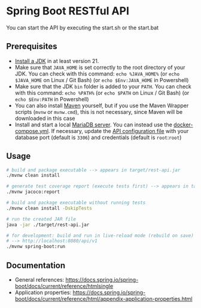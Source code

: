 # Spring Boot RESTful API

You can start the API by executing the start.sh or the start.bat

## Prerequisites

- [Install a JDK](https://www.oracle.com/de/java/technologies/downloads/) in at least version 21.
- Make sure that `JAVA_HOME` is set correctly to the root directory of your JDK. You can check with this command: `echo %JAVA_HOME%` (or `echo $JAVA_HOME` on Linux / Git Bash) (or `echo $Env:JAVA_HOME` in Powershell)
- Make sure that the JDK `bin` folder is added to your `PATH`. You can check with this command: `echo %PATH%` (or `echo $PATH` on Linux / Git Bash) (or `echo $Env:PATH` in Powershell)
- You can also install [Maven](https://maven.apache.org/) yourself, but if you use the Maven Wrapper scripts (`mvnw` or `mvnw.cmd`), this is not necessary, since Maven will be downloaded in this case
- Install and start a local [MariaDB server](https://mariadb.org/download/). You can instead use the [docker-compose.yml](../docker-compose.yml). If necessary, update the [API configuration file](src/main/resources/application.properties) with your database port (default is `3306`) and credentials (default is `root`:`root`)

## Usage

```bash
# build and package executable --> appears in target/rest-api.jar
./mvnw clean install

# generate test coverage report (execute tests first) --> appears in target/site/jacoco/index.html
./mvnw jacoco:report

# build and package executable without running tests
./mvnw clean install -DskipTests

# run the created JAR file
java -jar ./target/rest-api.jar

# for development: build and run in live-reload mode (rebuild on save)
# --> http://localhost:8080/api/v1
./mvnw spring-boot:run
```


## Documentation

- General references: https://docs.spring.io/spring-boot/docs/current/reference/htmlsingle
- Application properties: https://docs.spring.io/spring-boot/docs/current/reference/html/appendix-application-properties.html
